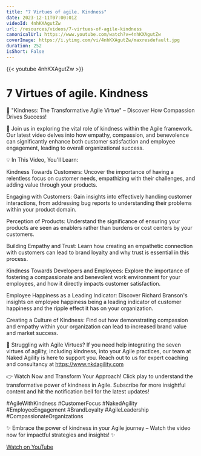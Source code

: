 ```yaml
---
title: "7 Virtues of agile. Kindness"
date: 2023-12-11T07:00:01Z
videoId: 4nhKXAgutZw
url: /resources/videos/7-virtues-of-agile-kindness
canonicalUrl: https://www.youtube.com/watch?v=4nhKXAgutZw
coverImage: https://i.ytimg.com/vi/4nhKXAgutZw/maxresdefault.jpg
duration: 252
isShort: False
---
```


{{< youtube 4nhKXAgutZw >}}

# 7 Virtues of agile. Kindness

🌟 "Kindness: The Transformative Agile Virtue" – Discover How Compassion Drives Success!

🚀 Join us in exploring the vital role of kindness within the Agile framework. Our latest video delves into how empathy, compassion, and benevolence can significantly enhance both customer satisfaction and employee engagement, leading to overall organizational success.

💡 In This Video, You'll Learn:

Kindness Towards Customers: Uncover the importance of having a relentless focus on customer needs, empathizing with their challenges, and adding value through your products.

Engaging with Customers: Gain insights into effectively handling customer interactions, from addressing bug reports to understanding their problems within your product domain.

Perception of Products: Understand the significance of ensuring your products are seen as enablers rather than burdens or cost centers by your customers.

Building Empathy and Trust: Learn how creating an empathetic connection with customers can lead to brand loyalty and why trust is essential in this process.

Kindness Towards Developers and Employees: Explore the importance of fostering a compassionate and benevolent work environment for your employees, and how it directly impacts customer satisfaction.

Employee Happiness as a Leading Indicator: Discover Richard Branson's insights on employee happiness being a leading indicator of customer happiness and the ripple effect it has on your organization.

Creating a Culture of Kindness: Find out how demonstrating compassion and empathy within your organization can lead to increased brand value and market success.

🔗 Struggling with Agile Virtues? If you need help integrating the seven virtues of agility, including kindness, into your Agile practices, our team at Naked Agility is here to support you. Reach out to us for expert coaching and consultancy at https://www.nkdagility.com

👉 Watch Now and Transform Your Approach! Click play to understand the transformative power of kindness in Agile. Subscribe for more insightful content and hit the notification bell for the latest updates!

#AgileWithKindness #CustomerFocus #NakedAgility #EmployeeEngagement #BrandLoyalty #AgileLeadership #CompassionateOrganizations

✨ Embrace the power of kindness in your Agile journey – Watch the video now for impactful strategies and insights! ✨

[Watch on YouTube](https://www.youtube.com/watch?v=4nhKXAgutZw)
